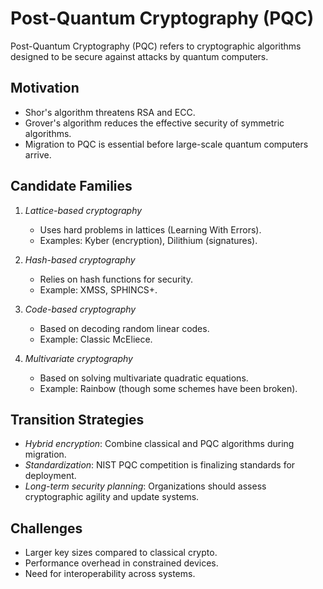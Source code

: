 # Post-Quantum Cryptography (PQC)

Post-Quantum Cryptography (PQC) refers to cryptographic algorithms designed to be secure against attacks by quantum computers.

## Motivation
- Shor's algorithm threatens RSA and ECC.
- Grover's algorithm reduces the effective security of symmetric algorithms.
- Migration to PQC is essential before large-scale quantum computers arrive.

## Candidate Families
1. *Lattice-based cryptography*  
   - Uses hard problems in lattices (Learning With Errors).  
   - Examples: Kyber (encryption), Dilithium (signatures).

2. *Hash-based cryptography*  
   - Relies on hash functions for security.  
   - Example: XMSS, SPHINCS+.

3. *Code-based cryptography*  
   - Based on decoding random linear codes.  
   - Example: Classic McEliece.

4. *Multivariate cryptography*  
   - Based on solving multivariate quadratic equations.  
   - Example: Rainbow (though some schemes have been broken).

## Transition Strategies
- *Hybrid encryption*: Combine classical and PQC algorithms during migration.  
- *Standardization*: NIST PQC competition is finalizing standards for deployment.  
- *Long-term security planning*: Organizations should assess cryptographic agility and update systems.

## Challenges
- Larger key sizes compared to classical crypto.  
- Performance overhead in constrained devices.  
- Need for interoperability across systems.